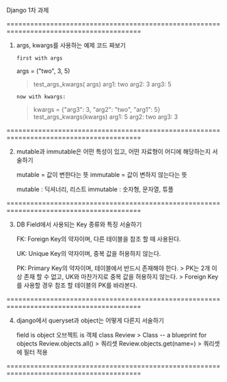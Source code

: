
Django 1차 과제

========================================================================================

1. args, kwargs를 사용하는 예제 코드 짜보기

       first with args
      args = ("two", 3, 5)
      > test_args_kwargs(
      args)
      arg1: two
      arg2: 3
      arg3: 5

       now with kwargs:
      > kwargs = {"arg3": 3, "arg2": "two", "arg1": 5}
      > test_args_kwargs(kwargs)
      arg1: 5
      arg2: two
      arg3: 3

========================================================================================

2. mutable과 immutable은 어떤 특성이 있고, 어떤 자료형이 어디에 해당하는지 서술하기

      mutable = 값이 변한다는 뜻
      immutable = 값이 변하지 않는다는 뜻


      mutable : 딕셔너리, 리스트
      immutable : 숫자형, 문자열, 튜플 

========================================================================================

3. DB Field에서 사용되는 Key 종류와 특징 서술하기

      FK: Foreign Key의 약자이며, 다른 테이블을 참조 할 때 사용된다.

      UK: Unique Key의 약자이며, 중복 값을 허용하지 않는다.

      PK: Primary Key의 약자이며, 테이블에서 반드시 존재해야 한다.
         > PK는 2개 이상 존재 할 수 없고, UK와 마찬가지로 중복 값을 허용하지 않는다.
         > Foreign Key를 사용할 경우 참조 할 테이블의 PK를 바라본다.


========================================================================================

4. django에서 queryset과 object는 어떻게 다른지 서술하기

      field is object
      오브젝트 is 객체
      class Review > Class -- a blueprint for objects
      Review.objects.all() > 쿼리셋
      Review.objects.get(name=) > 쿼리셋에 필터 적용
      
========================================================================================
